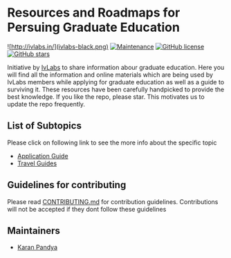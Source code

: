 
# Resources and Roadmaps for Persuing Graduate Education
![http://ivlabs.in/](ivlabs-black.png)
[![Maintenance](https://img.shields.io/badge/Maintained%3F-yes-green.svg)](https://github.com/IvLabs/graduate-education-resources/graphs/contributors) [![GitHub license](https://img.shields.io/github/license/Naereen/StrapDown.js.svg)](https://github.com/IvLabs/graduate-education-resources/blob/master/LICENSE.md) [![GitHub stars](https://img.shields.io/github/stars/IvLabs/graduate-education-resources?style=social)](https://github.com/IvLabs/graduate-education-resources/stargazers)

Initiative by [IvLabs](http://www.ivlabs.in/) to share information abour graduate education.
Here you will find all the information and online materials which are being used by IvLabs members while applying for graduate education as well as a guide to surviving it. These resources have been carefully handpicked to provide the best knowledge. If you like the repo, please star. This motivates us to update the repo frequently.

## List of Subtopics
Please click on following link to see the more info about the specific topic

- [Application Guide](application-guide)
- [Travel Guides](travel-guides)


## Guidelines for contributing
Please read [CONTRIBUTING.md](CONTRIBUTING.md) for contribution guidelines. Contributions will not be accepted if they dont follow these guidelines

## Maintainers
- [Karan Pandya](http://visionbeast.github.io/)
